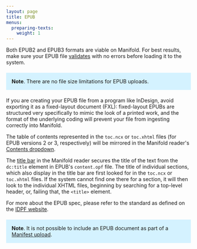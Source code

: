 ```yaml
---
layout: page
title: EPUB
menus:
  preparing-texts:
    weight: 1
---
```


Both EPUB2 and EPUB3 formats are viable on Manifold. For best results, make sure your EPUB file [validates](http://validator.idpf.org/) with no errors before loading it to the system.

<div style="background: #d4f2ff; margin: 20px 0; padding: 15px;">
<strong>Note</strong>. There are no file size limitations for EPUB uploads.
</div>

If you are creating your EPUB file from a program like InDesign, avoid exporting it as a fixed-layout document (FXL): fixed-layout EPUBs are structured very specifically to mimic the look of a printed work, and the format of the underlying coding will prevent your file from ingesting correctly into Manifold.

The table of contents represented in the `toc.ncx` or `toc.xhtml` files (for EPUB versions 2 or 3, respectively) will be mirrored in the Manifold reader's [Contents dropdown](/docs/reading/interface.html#contents).

The [title bar](/docs/reading/interface.html#title-bar) in the Manifold reader secures the title of the text from the `dc:title` element in EPUB's `content.opf` file. The title of individual sections, which also display in the title bar are first looked for in the `toc.ncx` or `toc.xhtml` files. If the system cannot find one there for a section, it will then look to the individual XHTML files, beginning by searching for a top-level header, or, failing that, the `<title>` element.

For more about the EPUB spec, please refer to the standard as defined on the [IDPF website](http://idpf.org/epub/31).

<div style="background: #d4f2ff; margin: 20px 0; padding: 15px;">
<strong>Note</strong>. It is not possible to include an EPUB document as part of a <a href="/docs/projects/preparing/index.html#manifest">Manifest upload</a>.
</div>
